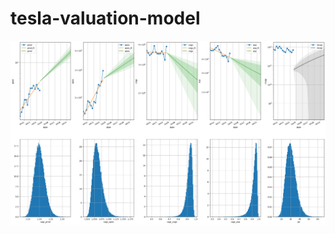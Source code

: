 # tesla-valuation-model

![tesla-valuation-model](https://github.com/dennisalp/tesla-valuation-model/blob/main/out/2024-08-15.png)
